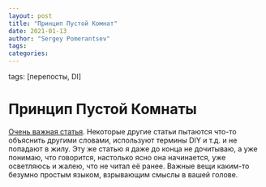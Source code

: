 ```yaml
---
layout: post
title: "Принцип Пустой Комнат"
date: 2021-01-13
author: "Sergey Pomerantsev"
tags:
categories:
---
```

tags: [перепосты, DI]

# Принцип Пустой Комнаты

[Очень важная статья](https://vk.com/@osrtd-princip-pustoi-komnaty). Некоторые другие статьи пытаются что-то объяснить другими словами, используют термины DIY и т.д. и не попадают в жилу. Эту же статью я даже до конца не дочитываю, а уже понимаю, что говорится, настолько ясно она начинается, уже осветляюсь и жалею, что не читал её ранее. Важные вещи каким-то безумно простым языком, взрывающим смыслы в вашей голове.
